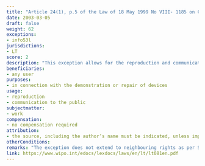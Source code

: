 ```yaml
---
title: "Article 24(1), p.5 of the Law of 18 May 1999 No VIII- 1185 on Copyright and Related Rights"
date: 2003-03-05
draft: false
weight: 62
exceptions:
- info53l
jurisdictions:
- LT
score: 2
description: "This exception allows for the reproduction and communication to the public of a work in connection with the demonstration or repair of devices." 
beneficiaries:
- any user
purposes: 
- in connection with the demonstration or repair of devices
usage:
- reproduction 
- communication to the public 
subjectmatter:
- work
compensation:
- no compensation required
attribution: 
- the source, including the author’s name must be indicated, unless impossible
otherConditions: 
remarks: "The exception does not extend to neighbouring rights as per Section 58 of the CA"
link: https://www.wipo.int/edocs/lexdocs/laws/en/lt/lt081en.pdf
---
```

